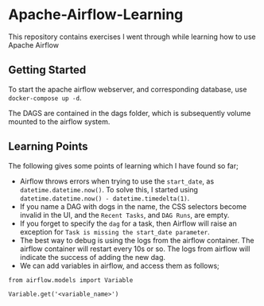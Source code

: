 # Apache-Airflow-Learning

This repository contains exercises I went through while learning how to use Apache Airflow

## Getting Started

To start the apache airflow webserver, and corresponding database, use `docker-compose up -d`.

The DAGS are contained in the dags folder, which is subsequently volume mounted to the airflow system.

## Learning Points

The following gives some points of learning which I have found so far;

* Airflow throws errors when trying to use the `start_date`, as `datetime.datetime.now()`. To solve this, I started using `datetime.datetime.now() - datetime.timedelta(1)`.
* If you name a DAG with dogs in the name, the CSS selectors become invalid in the UI, and the `Recent Tasks`, and `DAG Runs`, are empty.
* If you forget to specify the `dag` for a task, then Airflow will raise an exception for `Task is missing the start_date parameter`.
* The best way to debug is using the logs from the airflow container. The airflow container will restart every 10s or so. The logs from airflow will indicate the success of adding the new dag.
* We can add variables in airflow, and access them as follows;

```
from airflow.models import Variable 

Variable.get('<variable_name>')
```
